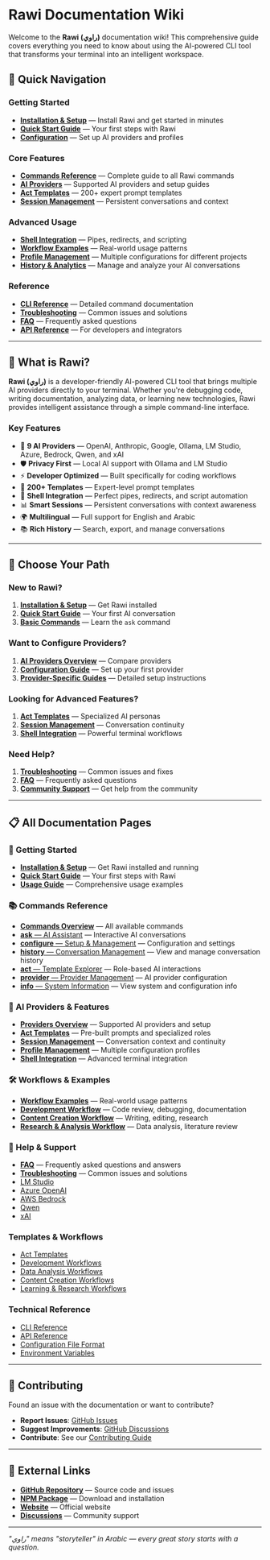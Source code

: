 # Rawi Documentation Wiki

Welcome to the **Rawi (راوي)** documentation wiki! This comprehensive guide covers everything you need to know about using the AI-powered CLI tool that transforms your terminal into an intelligent workspace.

## 🚀 Quick Navigation

### Getting Started

- [**Installation & Setup**](./installation.md) — Install Rawi and get started in minutes
- [**Quick Start Guide**](./quickstart.md) — Your first steps with Rawi
- [**Configuration**](./configuration.md) — Set up AI providers and profiles

### Core Features

- [**Commands Reference**](./commands/README.md) — Complete guide to all Rawi commands
- [**AI Providers**](./providers/README.md) — Supported AI providers and setup guides
- [**Act Templates**](./templates/README.md) — 200+ expert prompt templates
- [**Session Management**](./sessions.md) — Persistent conversations and context

### Advanced Usage

- [**Shell Integration**](./shell-integration.md) — Pipes, redirects, and scripting
- [**Workflow Examples**](./workflows/README.md) — Real-world usage patterns
- [**Profile Management**](./profiles.md) — Multiple configurations for different projects
- [**History & Analytics**](./history.md) — Manage and analyze your AI conversations

### Reference

- [**CLI Reference**](./cli/README.md) — Detailed command documentation
- [**Troubleshooting**](./troubleshooting.md) — Common issues and solutions
- [**FAQ**](./faq.md) — Frequently asked questions
- [**API Reference**](./api/README.md) — For developers and integrators

---

## 📖 What is Rawi?

**Rawi (راوي)** is a developer-friendly AI-powered CLI tool that brings multiple AI providers directly to your terminal. Whether you're debugging code, writing documentation, analyzing data, or learning new technologies, Rawi provides intelligent assistance through a simple command-line interface.

### Key Features

- 🤖 **9 AI Providers** — OpenAI, Anthropic, Google, Ollama, LM Studio, Azure, Bedrock, Qwen, and xAI
- 🛡️ **Privacy First** — Local AI support with Ollama and LM Studio
- ⚡ **Developer Optimized** — Built specifically for coding workflows
- 🎯 **200+ Templates** — Expert-level prompt templates
- 🔄 **Shell Integration** — Perfect pipes, redirects, and script automation
- 📊 **Smart Sessions** — Persistent conversations with context awareness
- 🌍 **Multilingual** — Full support for English and Arabic
- 📚 **Rich History** — Search, export, and manage conversations

---

## 🎯 Choose Your Path

### New to Rawi?

1. [**Installation & Setup**](./installation.md) — Get Rawi installed
2. [**Quick Start Guide**](./quickstart.md) — Your first AI conversation
3. [**Basic Commands**](./commands/ask.md) — Learn the `ask` command

### Want to Configure Providers?

1. [**AI Providers Overview**](./providers/README.md) — Compare providers
2. [**Configuration Guide**](./configuration.md) — Set up your first provider
3. [**Provider-Specific Guides**](./providers/README.md) — Detailed setup instructions

### Looking for Advanced Features?

1. [**Act Templates**](./templates/README.md) — Specialized AI personas
2. [**Session Management**](./sessions.md) — Conversation continuity
3. [**Shell Integration**](./shell-integration.md) — Powerful terminal workflows

### Need Help?

1. [**Troubleshooting**](./troubleshooting.md) — Common issues and fixes
2. [**FAQ**](./faq.md) — Frequently asked questions
3. [**Community Support**](https://github.com/withrawi/rawi/discussions) — Get help from the community

---

## 📋 All Documentation Pages

### 🚀 Getting Started

- [**Installation & Setup**](installation.md) — Get Rawi installed and running
- [**Quick Start Guide**](quickstart.md) — Your first steps with Rawi
- [**Usage Guide**](usage.md) — Comprehensive usage examples

### 📚 Commands Reference

- [**Commands Overview**](commands/README.md) — All available commands
- [**ask** — AI Assistant](commands/ask.md) — Interactive AI conversations
- [**configure** — Setup & Management](commands/configure.md) — Configuration and settings
- [**history** — Conversation Management](commands/history.md) — View and manage conversation history
- [**act** — Template Explorer](commands/act.md) — Role-based AI interactions
- [**provider** — Provider Management](commands/provider.md) — AI provider configuration
- [**info** — System Information](commands/info.md) — View system and configuration info

### 🤖 AI Providers & Features

- [**Providers Overview**](providers/README.md) — Supported AI providers and setup
- [**Act Templates**](templates/README.md) — Pre-built prompts and specialized roles
- [**Session Management**](sessions.md) — Conversation context and continuity
- [**Profile Management**](profiles.md) — Multiple configuration profiles
- [**Shell Integration**](shell-integration.md) — Advanced terminal integration

### 🛠️ Workflows & Examples

- [**Workflow Examples**](workflows/README.md) — Real-world usage patterns
- [**Development Workflow**](workflows/development.md) — Code review, debugging, documentation
- [**Content Creation Workflow**](workflows/content-creation.md) — Writing, editing, research
- [**Research & Analysis Workflow**](workflows/research.md) — Data analysis, literature review

### 🔧 Help & Support

- [**FAQ**](faq.md) — Frequently asked questions and answers
- [**Troubleshooting**](troubleshooting.md) — Common issues and solutions
- [LM Studio](./providers/lmstudio.md)
- [Azure OpenAI](./providers/azure.md)
- [AWS Bedrock](./providers/bedrock.md)
- [Qwen](./providers/qwen.md)
- [xAI](./providers/xai.md)

### Templates & Workflows

- [Act Templates](./templates/README.md)
- [Development Workflows](./workflows/development.md)
- [Data Analysis Workflows](./workflows/data-analysis.md)
- [Content Creation Workflows](./workflows/content-creation.md)
- [Learning & Research Workflows](./workflows/learning.md)

### Technical Reference

- [CLI Reference](./cli/README.md)
- [API Reference](./api/README.md)
- [Configuration File Format](./reference/config-format.md)
- [Environment Variables](./reference/environment.md)

---

## 🤝 Contributing

Found an issue with the documentation or want to contribute?

- **Report Issues**: [GitHub Issues](https://github.com/withrawi/rawi/issues)
- **Suggest Improvements**: [GitHub Discussions](https://github.com/withrawi/rawi/discussions)
- **Contribute**: See our [Contributing Guide](https://github.com/withrawi/rawi/blob/main/.github/CONTRIBUTING.md)

---

## 🔗 External Links

- [**GitHub Repository**](https://github.com/withrawi/rawi) — Source code and issues
- [**NPM Package**](https://www.npmjs.com/package/rawi) — Download and installation
- [**Website**](https://rawi.mkabumattar.com) — Official website
- [**Discussions**](https://github.com/withrawi/rawi/discussions) — Community support

---

_"راوي" means "storyteller" in Arabic — every great story starts with a question._
